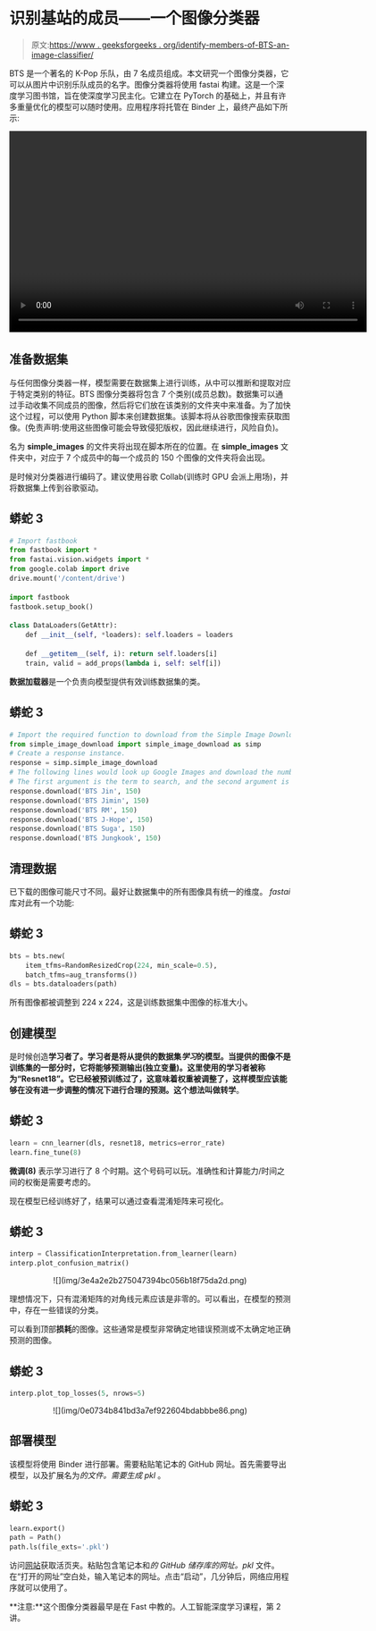# 识别基站的成员——一个图像分类器

> 原文:[https://www . geeksforgeeks . org/identify-members-of-BTS-an-image-classifier/](https://www.geeksforgeeks.org/identify-members-of-bts-an-image-classifier/)

BTS 是一个著名的 K-Pop 乐队，由 7 名成员组成。本文研究一个图像分类器，它可以从图片中识别乐队成员的名字。图像分类器将使用 fastai 构建。这是一个深度学习图书馆，旨在使深度学习民主化。它建立在 PyTorch 的基础上，并且有许多重量优化的模型可以随时使用。应用程序将托管在 Binder 上，最终产品如下所示:

<video class="wp-video-shortcode" id="video-685622-1" width="640" height="360" preload="metadata" controls=""><source type="video/mp4" src="https://media.geeksforgeeks.org/wp-content/uploads/20210915173945/BTS_Classifier.mp4?_=1">[https://media.geeksforgeeks.org/wp-content/uploads/20210915173945/BTS_Classifier.mp4](https://media.geeksforgeeks.org/wp-content/uploads/20210915173945/BTS_Classifier.mp4)</video>

## **准备数据集**

与任何图像分类器一样，模型需要在数据集上进行训练，从中可以推断和提取对应于特定类别的特征。BTS 图像分类器将包含 7 个类别(成员总数)。数据集可以通过手动收集不同成员的图像，然后将它们放在该类别的文件夹中来准备。为了加快这个过程，可以使用 Python 脚本来创建数据集。该脚本将从谷歌图像搜索获取图像。(免责声明:使用这些图像可能会导致侵犯版权，因此继续进行，风险自负)。

名为 **simple_images** 的文件夹将出现在脚本所在的位置。在 **simple_images** 文件夹中，对应于 7 个成员中的每一个成员的 150 个图像的文件夹将会出现。

是时候对分类器进行编码了。建议使用谷歌 Collab(训练时 GPU 会派上用场)，并将数据集上传到谷歌驱动。

## 蟒蛇 3

```py
# Import fastbook
from fastbook import *
from fastai.vision.widgets import *
from google.colab import drive 
drive.mount('/content/drive')

import fastbook
fastbook.setup_book()

class DataLoaders(GetAttr):
    def __init__(self, *loaders): self.loaders = loaders

    def __getitem__(self, i): return self.loaders[i]
    train, valid = add_props(lambda i, self: self[i])
```

**数据加载器**是一个负责向模型提供有效训练数据集的类。

## 蟒蛇 3

```py
# Import the required function to download from the Simple Image Download library.
from simple_image_download import simple_image_download as simp
# Create a response instance.
response = simp.simple_image_download
# The following lines would look up Google Images and download the number of images specified.
# The first argument is the term to search, and the second argument is the number of images to be downloaded.
response.download('BTS Jin', 150)
response.download('BTS Jimin', 150)
response.download('BTS RM', 150)
response.download('BTS J-Hope', 150)
response.download('BTS Suga', 150)
response.download('BTS Jungkook', 150)
```

## 清理数据

已下载的图像可能尺寸不同。最好让数据集中的所有图像具有统一的维度。 *fastai* 库对此有一个功能:

## 蟒蛇 3

```py
bts = bts.new(
    item_tfms=RandomResizedCrop(224, min_scale=0.5),
    batch_tfms=aug_transforms())
dls = bts.dataloaders(path)
```

所有图像都被调整到 224 x 224，这是训练数据集中图像的标准大小。

## 创建模型

是时候创造**学习者了。**学习者是将从提供的数据集*学习*的模型。当提供的图像不是训练集的一部分时，它将能够预测输出(独立变量)。这里使用的学习者被称为“Resnet18”。它已经被预训练过了，这意味着权重被调整了，这样模型应该能够在没有进一步调整的情况下进行合理的预测。这个想法叫做**转学**。

## 蟒蛇 3

```py
learn = cnn_learner(dls, resnet18, metrics=error_rate)
learn.fine_tune(8)
```

**微调(8)** 表示学习进行了 8 个时期。这个号码可以玩。准确性和计算能力/时间之间的权衡是需要考虑的。

现在模型已经训练好了，结果可以通过查看混淆矩阵来可视化。

## 蟒蛇 3

```py
interp = ClassificationInterpretation.from_learner(learn)
interp.plot_confusion_matrix()
```

<center>
![](img/3e4a2e2b275047394bc056b18f75da2d.png)</center>

理想情况下，只有混淆矩阵的对角线元素应该是非零的。可以看出，在模型的预测中，存在一些错误的分类。

可以看到顶部**损耗**的图像。这些通常是模型非常确定地错误预测或不太确定地正确预测的图像。

## 蟒蛇 3

```py
interp.plot_top_losses(5, nrows=5)
```

<center>![](img/0e0734b841bd3a7ef922604bdabbbe86.png)</center>

## 部署模型

该模型将使用 Binder 进行部署。需要粘贴笔记本的 GitHub 网址。首先需要导出模型，以及扩展名为*的文件。需要生成 pkl* 。

## 蟒蛇 3

```py
learn.export()
path = Path()
path.ls(file_exts='.pkl')
```

访问[网站](https://mybinder.org/)获取活页夹。粘贴包含笔记本和*的 GitHub 储存库的网址。pkl* 文件。在“打开的网址”空白处，输入笔记本的网址。点击“启动”，几分钟后，网络应用程序就可以使用了。

**注意:**这个图像分类器最早是在 Fast 中教的。人工智能深度学习课程，第 2 讲。
